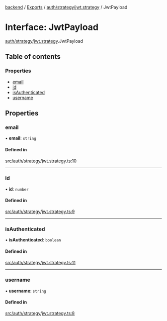[backend](../README.md) / [Exports](../modules.md) / [auth/strategy/jwt.strategy](../modules/auth_strategy_jwt_strategy.md) / JwtPayload

# Interface: JwtPayload

[auth/strategy/jwt.strategy](../modules/auth_strategy_jwt_strategy.md).JwtPayload

## Table of contents

### Properties

- [email](auth_strategy_jwt_strategy.JwtPayload.md#email)
- [id](auth_strategy_jwt_strategy.JwtPayload.md#id)
- [isAuthenticated](auth_strategy_jwt_strategy.JwtPayload.md#isauthenticated)
- [username](auth_strategy_jwt_strategy.JwtPayload.md#username)

## Properties

### email

• **email**: `string`

#### Defined in

[src/auth/strategy/jwt.strategy.ts:10](https://github.com/GQDeltex/ft_transcendence/blob/fdce073/backend/src/auth/strategy/jwt.strategy.ts#L10)

___

### id

• **id**: `number`

#### Defined in

[src/auth/strategy/jwt.strategy.ts:9](https://github.com/GQDeltex/ft_transcendence/blob/fdce073/backend/src/auth/strategy/jwt.strategy.ts#L9)

___

### isAuthenticated

• **isAuthenticated**: `boolean`

#### Defined in

[src/auth/strategy/jwt.strategy.ts:11](https://github.com/GQDeltex/ft_transcendence/blob/fdce073/backend/src/auth/strategy/jwt.strategy.ts#L11)

___

### username

• **username**: `string`

#### Defined in

[src/auth/strategy/jwt.strategy.ts:8](https://github.com/GQDeltex/ft_transcendence/blob/fdce073/backend/src/auth/strategy/jwt.strategy.ts#L8)
